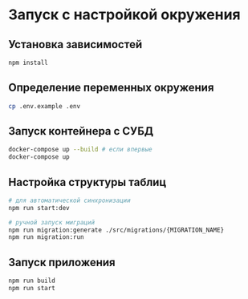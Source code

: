 # Запуск с настройкой окружения

## Установка зависимостей
```bash
npm install
```

## Определение переменных окружения
```bash
cp .env.example .env
```

## Запуск контейнера с СУБД
```bash
docker-compose up --build # если впервые
docker-compose up
```

## Настройка структуры таблиц
```bash
# для автоматической синхронизации
npm run start:dev

# ручной запуск миграций
npm run migration:generate ./src/migrations/{MIGRATION_NAME}
npm run migration:run
```

## Запуск приложения
```bash
npm run build
npm run start
```
